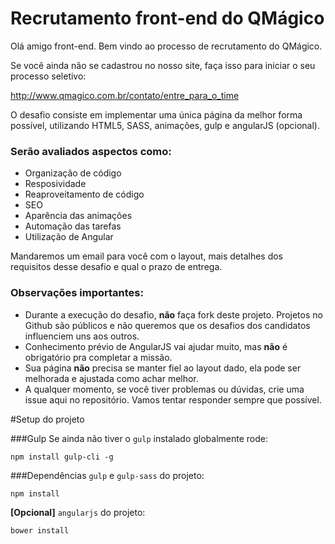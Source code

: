 # Recrutamento front-end do QMágico

Olá amigo front-end. Bem vindo ao processo de recrutamento do QMágico.

Se você ainda não se cadastrou no nosso site, faça isso para iniciar o seu processo seletivo:

http://www.qmagico.com.br/contato/entre_para_o_time

O desafio consiste em implementar uma única página da melhor forma possível, utilizando HTML5, SASS, animações, gulp e angularJS (opcional).

### Serão avaliados aspectos como:
* Organização de código
* Resposividade
* Reaproveitamento de código
* SEO
* Aparência das animações
* Automação das tarefas
* Utilização de Angular

Mandaremos um email para você com o layout, mais detalhes dos requisitos desse desafio e qual o prazo de entrega.

### Observações importantes:
* Durante a execução do desafio, **não** faça fork deste projeto. Projetos no Github são públicos e não queremos que os desafios dos candidatos influenciem uns aos outros.
* Conhecimento prévio de AngularJS vai ajudar muito, mas **não** é obrigatório pra completar a missão.
* Sua página **não** precisa se manter fiel ao layout dado, ela pode ser melhorada e ajustada como achar melhor.
* A qualquer momento, se você tiver problemas ou dúvidas, crie uma issue aqui no repositório. Vamos tentar responder sempre que possível.

#Setup do projeto

###Gulp
Se ainda não tiver o `gulp` instalado 
globalmente rode:
```shell
npm install gulp-cli -g
```

###Dependências
`gulp` e `gulp-sass` do projeto:
```shell
npm install
```

**[Opcional]** `angularjs` do projeto:
```shell
bower install
```
